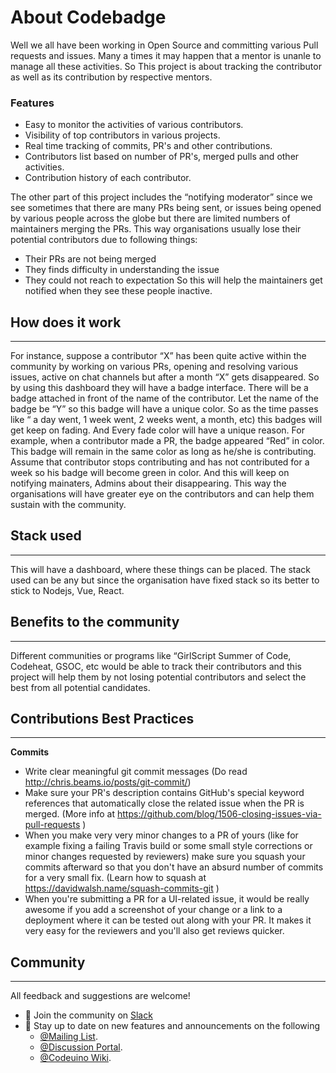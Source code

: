 # About Codebadge
Well we all have been working in Open Source and committing various Pull requests and issues. Many a times it may happen that a mentor is unanle to manage all these activities. So This project is about tracking the contributor as well as its contribution by respective mentors.

### Features

 - Easy to monitor the activities of various contributors.
 - Visibility of top contributors in various projects.
 - Real time tracking of commits, PR's and other contributions.
 - Contributors list based on number of PR's, merged pulls and other activities.
 - Contribution history of each contributor.

The other part of this project includes the “notifying moderator” since we see sometimes that there are many PRs being sent, or issues being opened by various people across the globe but there are limited numbers of maintainers merging the PRs. This way organisations usually lose their potential contributors due to following things:

 - Their PRs are not being merged
 - They finds difficulty in understanding the issue
 - They could not reach to expectation
So this will help the maintainers get notified when they see these people inactive.

## How does it work
---
For instance, suppose a contributor “X” has been quite active within the community by working on various PRs, opening and resolving various issues, active on chat channels but after a month “X” gets disappeared. So by using this dashboard they will have a badge interface. There will be a badge attached in front of the name of the contributor. Let the name of the badge be “Y” so this badge will have a unique color. So as the time passes like “ a day went, 1 week went, 2 weeks went, a month, etc) this badges will get keep on fading. And Every fade color will have a unique reason. For example, when a contributor made a PR, the badge appeared “Red” in color. This badge will remain in the same color as long as he/she is contributing. Assume that contributor stops contributing and has not contributed for a week so his badge will become green in color. And this will keep on notifying mainaters, Admins about their disappearing. This way the organisations will have greater eye on the contributors and can help them sustain with the community.

## Stack used
---
This will have a dashboard, where these things can be placed. The stack used can be any but since the organisation have fixed stack so its better to stick to Nodejs, Vue, React.

## Benefits to the community
---
Different communities or programs like “GirlScript Summer of Code, Codeheat, GSOC, etc would be able to track their contributors and this project will help them by not losing potential contributors and select the best from all potential candidates.

## Contributions Best Practices
---
**Commits**

 - Write clear meaningful git commit messages (Do read http://chris.beams.io/posts/git-commit/)
 - Make sure your PR's description contains GitHub's special keyword references that automatically close the related issue when the PR is merged. (More info at https://github.com/blog/1506-closing-issues-via-pull-requests )
 - When you make very very minor changes to a PR of yours (like for example fixing a failing Travis build or some small style corrections or minor changes requested by reviewers) make sure you squash your commits afterward so that you don't have an absurd number of commits for a very small fix. (Learn how to squash at https://davidwalsh.name/squash-commits-git )
 - When you're submitting a PR for a UI-related issue, it would be really awesome if you add a screenshot of your change or a link to a deployment where it can be tested out along with your PR. It makes it very easy for the reviewers and you'll also get reviews quicker.

## Community
---
All feedback and suggestions are welcome!

 - 💬 Join the community on [Slack](https://join.slack.com/t/codeuino/shared_invite/enQtMzcxOTQwNzE4NzcxLWEyNzUxYjI0ZThiNWUyYWI5MzJlMTNmODMxN2NjMTcxODJkZmFhNTVkYmUyOTQ1YzgzNTlmMTVkYzVhMzdmNTQ )
 - 📣 Stay up to date on new features and announcements on the following
     - [@Mailing List](codeuino-devel@googlegroups.com).
     - [@Discussion Portal](https://groups.google.com/d/forum/codeuino-devel).
     - [@Codeuino Wiki](wiki.codeuino.org).



